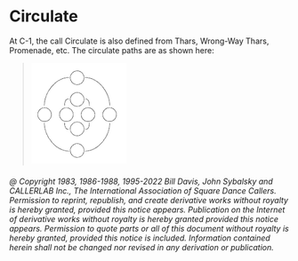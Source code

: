 
# Circulate

At C-1, the call Circulate is also defined from Thars,
Wrong-Way Thars, Promenade, etc. The circulate paths are as shown here:

> 
> ![alt](circulate.png)
> 
 
###### @ Copyright 1983, 1986-1988, 1995-2022 Bill Davis, John Sybalsky and CALLERLAB Inc., The International Association of Square Dance Callers. Permission to reprint, republish, and create derivative works without royalty is hereby granted, provided this notice appears. Publication on the Internet of derivative works without royalty is hereby granted provided this notice appears. Permission to quote parts or all of this document without royalty is hereby granted, provided this notice is included. Information contained herein shall not be changed nor revised in any derivation or publication.
